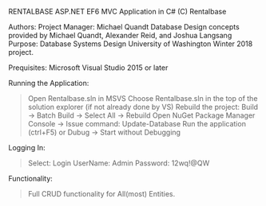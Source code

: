 RENTALBASE ASP.NET EF6 MVC Application in C#
(C) Rentalbase

Authors:
Project Manager: Michael Quandt
Database Design concepts provided by Michael Quandt, Alexander Reid, and Joshua Langsang
Purpose: Database Systems Design University of Washington Winter 2018 project.


Prequisites: Microsoft Visual Studio 2015 or later

Running the Application:
> Open Rentalbase.sln in MSVS
> Choose Rentalbase.sln in the top of the solution explorer (if not already done by VS)
> Rebuild the project: Build -> Batch Build -> Select All -> Rebuild
> Open NuGet Package Manager Console -> Issue command: Update-Database
> Run the application (ctrl+F5) or Dubug -> Start without Debugging

Logging In:
> Select: Login
> UserName: Admin
> Password: 12wq!@QW

Functionality:
> Full CRUD functionality for All(most) Entities.